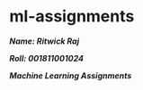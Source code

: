 # ml-assignments

***Name: Ritwick Raj***

***Roll: 001811001024***

***Machine Learning Assignments***
